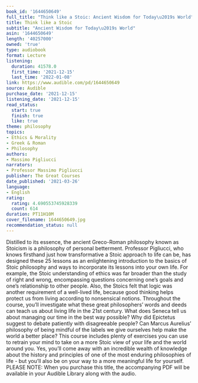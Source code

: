 ```yaml
---
book_id: '1644650649'
full_title: "Think like a Stoic: Ancient Wisdom for Today\u2019s World"
title: Think like a Stoic
subtitle: "Ancient Wisdom for Today\u2019s World"
asin: '1644650649'
length: '40257000'
owned: 'true'
type: audiobook
format: Lecture
listening:
  duration: 41578.0
  first_time: '2021-12-15'
  last_time: '2022-01-08'
link: https://www.audible.com/pd/1644650649
source: Audible
purchase_date: '2021-12-15'
listening_date: '2021-12-15'
read_status:
  start: true
  finish: true
  like: true
theme: philosophy
topics:
- Ethics & Morality
- Greek & Roman
- Philosophy
authors:
- Massimo Pigliucci
narrators:
- Professor Massimo Pigliucci
publisher: The Great Courses
date_published: '2021-03-26'
language:
- English
rating:
  rating: 4.690553745928339
  count: 614
duration: PT11H10M
cover_filename: 1644650649.jpg
recommendation_status: null
---
```

Distilled to its essence, the ancient Greco-Roman philosophy known as Stoicism is a philosophy of personal betterment. Professor Pigliucci, who knows firsthand just how transformative a Stoic approach to life can be, has designed these 25 lessons as an enlightening introduction to the basics of Stoic philosophy and ways to incorporate its lessons into your own life.
For example, the Stoic understanding of ethics was far broader than the study of right and wrong, encompassing questions concerning one’s goals and one’s relationship to other people. Also, the Stoics felt that logic was another requirement of a well-lived life, because good thinking helps protect us from living according to nonsensical notions.
Throughout the course, you’ll investigate what these great philosophers’ words and deeds can teach us about living life in the 21st century. What does Seneca tell us about managing our time in the best way possible? Why did Epictetus suggest to debate patiently with disagreeable people? Can Marcus Aurelius’ philosophy of being mindful of the labels we give ourselves help make the world a better place?
This course includes plenty of exercises you can use to retrain your mind to take on a more Stoic view of your life and the world around you. Yes, you’ll come away with an incredible wealth of knowledge about the history and principles of one of the most enduring philosophies of life - but you’ll also be on your way to a more meaningful life for yourself.
PLEASE NOTE: When you purchase this title, the accompanying PDF will be available in your Audible Library along with the audio.

